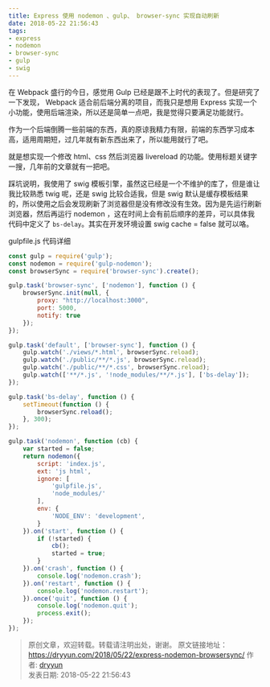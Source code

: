 ```yaml
---
title: Express 使用 nodemon 、gulp、 browser-sync 实现自动刷新
date: 2018-05-22 21:56:43
tags:
- express
- nodemon
- browser-sync
- gulp
- swig
---
```


在 Webpack 盛行的今日，感觉用 Gulp 已经是跟不上时代的表现了。但是研究了一下发现， Webpack 适合前后端分离的项目，而我只是想用 Express 实现一个小功能，使用后端渲染，所以还是简单一点吧，我是觉得只要满足功能就行。  

作为一个后端倒腾一些前端的东西，真的原谅我精力有限，前端的东西学习成本高，适用周期短，过几年就有新东西出来了，所以能用就行了吧。

就是想实现一个修改 html、css 然后浏览器 livereload 的功能。使用标题关键字一搜，几年前的文章就有一把吧。  

踩坑说明，我使用了 swig 模板引擎，虽然这已经是一个不维护的库了，但是谁让我比较熟悉 twig 呢，还是 swig 比较合适我，但是 swig 默认是缓存模板结果的，所以使用之后会发现刷新了浏览器但是没有修改没有生效。因为是先运行刷新浏览器，然后再运行 nodemon ，这在时间上会有前后顺序的差异，可以具体我代码中定义了 `bs-delay`。其实在开发环境设置 swig cache = false 就可以咯。

gulpfile.js 代码详细
<!-- more --> 
```javascript
const gulp = require('gulp');
const nodemon = require('gulp-nodemon');
const browserSync = require('browser-sync').create();

gulp.task('browser-sync', ['nodemon'], function () {
    browserSync.init(null, {
        proxy: "http://localhost:3000",
        port: 5000,
        notify: true
    });
});

gulp.task('default', ['browser-sync'], function () {
    gulp.watch('./views/*.html', browserSync.reload);
    gulp.watch('./public/**/*.js', browserSync.reload);
    gulp.watch('./public/**/*.css', browserSync.reload);
    gulp.watch(['**/*.js', '!node_modules/**/*.js'], ['bs-delay']);
});

gulp.task('bs-delay', function () {
    setTimeout(function () {
        browserSync.reload();
    }, 300);
});

gulp.task('nodemon', function (cb) {
    var started = false;
    return nodemon({
        script: 'index.js',
        ext: 'js html',
        ignore: [
            'gulpfile.js',
            'node_modules/'
        ],
        env: {
            'NODE_ENV': 'development',
        }
    }).on('start', function () {
        if (!started) {
            cb();
            started = true;
        }
    }).on('crash', function () {
        console.log('nodemon.crash');
    }).on('restart', function () {
        console.log('nodemon.restart');
    }).once('quit', function () {
        console.log('nodemon.quit');
        process.exit();
    });
});
```


>
> 原创文章，欢迎转载。转载请注明出处，谢谢。
> 原文链接地址：https://dryyun.com/2018/05/22/express-nodemon-browsersync/
> 作者: [dryyun](https://dryyun.com/)  
> 发表日期: 2018-05-22 21:56:43
>